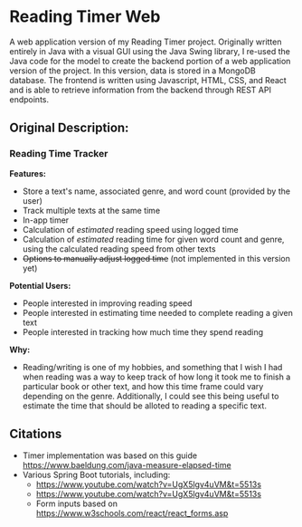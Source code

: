 # Reading Timer Web
A web application version of my Reading Timer project. Originally written
entirely in Java with a visual GUI using the Java Swing library, I re-used the
Java code for the model to create the backend portion of a web application
version of the project. In this version, data is stored in a MongoDB database. The frontend is written using 
Javascript, HTML, CSS, and React and is able to retrieve information from the backend through REST API endpoints.

## Original Description:

### Reading Time Tracker

**Features:**
- Store a text's name, associated genre, and
  word count (provided by the user)
- Track multiple texts at the same time
- In-app timer
- Calculation of *estimated* reading speed using logged time
- Calculation of *estimated* reading time for given word count and genre, using
  the calculated reading speed from other texts
- ~~Options to manually adjust logged time~~ (not implemented in this version yet)

**Potential Users:**

- People interested in improving reading speed
- People interested in estimating time needed to complete
  reading a given text
- People interested in tracking how much time they spend reading

**Why:**

* Reading/writing is one of my hobbies, and something that I wish
  I had when reading was a way to keep track of how long it took me to finish
  a particular book or other text, and how this time frame could vary depending on the genre.
  Additionally, I could see this being useful to estimate the time that should be alloted
  to reading a specific text.




## Citations

* Timer implementation was based on this guide https://www.baeldung.com/java-measure-elapsed-time
* Various Spring Boot tutorials, including:
  * https://www.youtube.com/watch?v=UgX5lgv4uVM&t=5513s
  * https://www.youtube.com/watch?v=UgX5lgv4uVM&t=5513s
  * Form inputs based on https://www.w3schools.com/react/react_forms.asp




